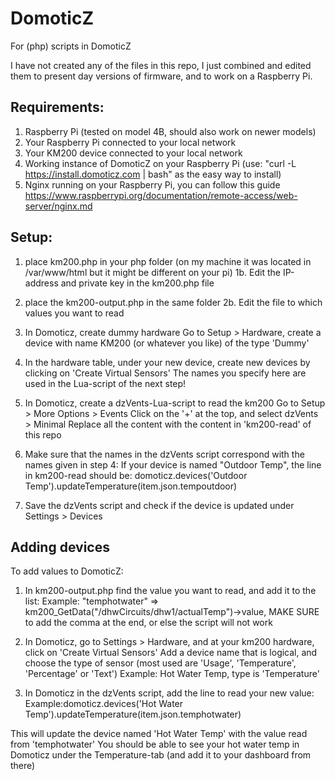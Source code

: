 # DomoticZ
For (php) scripts in DomoticZ

I have not created any of the files in this repo, I just combined and edited them to present day versions of firmware, and to work on a Raspberry Pi.


## Requirements:
1. Raspberry Pi (tested on model 4B, should also work on newer models)
2. Your Raspberry Pi connected to your local network
3. Your KM200 device connected to your local network
4. Working instance of DomoticZ on your Raspberry Pi  (use: "curl -L https://install.domoticz.com | bash" as the easy way to install)
5. Nginx running on your Raspberry Pi, you can follow this guide https://www.raspberrypi.org/documentation/remote-access/web-server/nginx.md

## Setup:

1. place km200.php in your php folder (on my machine it was located in /var/www/html but it might be different on your pi)
  1b. Edit the IP-address and private key in the km200.php file
  
2. place the km200-output.php in the same folder
  2b. Edit the file to which values you want to read
  
3. In Domoticz, create dummy hardware
  Go to Setup > Hardware, create a device with name KM200 (or whatever you like) of the type 'Dummy'
  
4. In the hardware table, under your new device, create new devices by clicking on 'Create Virtual Sensors'
  The names you specify here are used in the Lua-script of the next step!

5. In Domoticz, create a dzVents-Lua-script to read the km200
  Go to Setup > More Options > Events
  Click on the '+' at the top, and select dzVents > Minimal
  Replace all the content with the content in 'km200-read' of this repo

6. Make sure that the names in the dzVents script correspond with the names given in step 4:
  If your device is named "Outdoor Temp", the line in km200-read should be:
  domoticz.devices('Outdoor Temp').updateTemperature(item.json.tempoutdoor)
  
7. Save the dzVents script and check if the device is updated under Settings > Devices

## Adding devices
To add values to DomoticZ:

1. In km200-output.php find the value you want to read, and add it to the list:
    Example: "temphotwater" => km200_GetData("/dhwCircuits/dhw1/actualTemp")->value,
    MAKE SURE to add the comma at the end, or else the script will not work

2. In Domoticz, go to Settings > Hardware, and at your km200 hardware, click on 'Create Virtual Sensors'
    Add a device name that is logical, and choose the type of sensor (most used are 'Usage', 'Temperature', 'Percentage' or 'Text')
    Example: Hot Water Temp, type is 'Temperature'

3. In Domoticz in the dzVents script, add the line to read your new value:
    Example:domoticz.devices('Hot Water Temp').updateTemperature(item.json.temphotwater)
    
This will update the device named 'Hot Water Temp' with the value read from 'temphotwater'
You should be able to see your hot water temp in Domoticz under the Temperature-tab (and add it to your dashboard from there)
  

